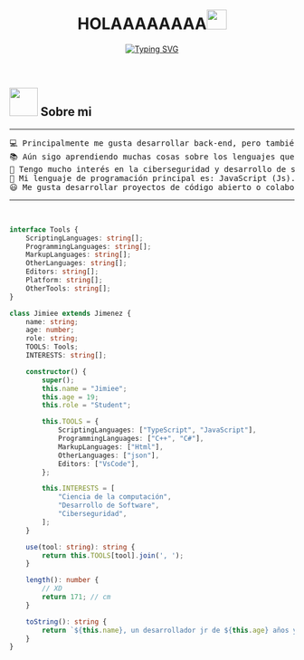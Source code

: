 
<h1 align="center"><b>HOLAAAAAAAA</b><img src="https://media.giphy.com/media/hvRJCLFzcasrR4ia7z/giphy.gif" width="35"></h1>

<p align="center">
<a href="https://git.io/typing-svg"><img src="https://readme-typing-svg.demolab.com?font=Poppins&weight=700&duration=1000&pause=1000&color=000000&center=true&vCenter=true&random=false&width=435&lines=Jr+Dev;Si;Buenas+noches" alt="Typing SVG" /></a>
</p>


<br>

## <picture><img src = "https://cdn3.emoji.gg/emojis/3194-steamhappy.png" width = 50px></picture> **Sobre mi**

<hr>
<pre>
💻 Principalmente me gusta desarrollar back-end, pero también a veces hago front-end.
📚 Aún sigo aprendiendo muchas cosas sobre los lenguajes que manejo.
📝 Tengo mucho interés en la ciberseguridad y desarrollo de software.
🌟 Mi lenguaje de programación principal es: JavaScript (Js).
😃 Me gusta desarrollar proyectos de código abierto o colaborar en ellos.
</pre>
<hr>

<br>

```ts
interface Tools {
    ScriptingLanguages: string[];
    ProgrammingLanguages: string[];
    MarkupLanguages: string[];
    OtherLanguages: string[];
    Editors: string[];
    Platform: string[];
    OtherTools: string[];
}

class Jimiee extends Jimenez {
    name: string;
    age: number;
    role: string;
    TOOLS: Tools;
    INTERESTS: string[];

    constructor() {
        super();
        this.name = "Jimiee";
        this.age = 19;
        this.role = "Student";

        this.TOOLS = {
            ScriptingLanguages: ["TypeScript", "JavaScript"],
            ProgrammingLanguages: ["C++", "C#"],
            MarkupLanguages: ["Html"],
            OtherLanguages: ["json"],
            Editors: ["VsCode"],
        };

        this.INTERESTS = [
            "Ciencia de la computación",
            "Desarrollo de Software",
            "Ciberseguridad",
        ];
    }

    use(tool: string): string {
        return this.TOOLS[tool].join(', ');
    }

    length(): number {
        // XD
        return 171; // cm
    }

    toString(): string {
        return `${this.name}, un desarrollador jr de ${this.age} años y ${this.role}`;
    }
}
```
